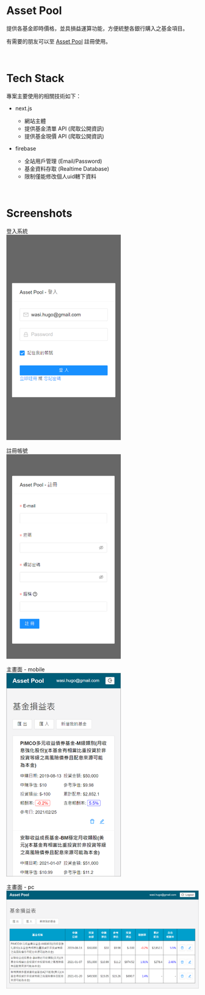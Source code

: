 # Asset Pool #
提供各基金即時價格，並具損益運算功能，方便統整各銀行購入之基金項目。 

有需要的朋友可以至 [Asset Pool](https://asset-pool.vercel.app/ "Asset Pool")  註冊使用。

<br>

# Tech Stack #
專案主要使用的相關技術如下：  
* next.js
  + 網站主體
  + 提供基金清單 API (爬取公開資訊)
  + 提供基金現價 API (爬取公開資訊)

* firebase
  + 全站用戶管理 (Email/Password)
  + 基金資料存取 (Realtime Database)
  + 限制僅能修改個人uid轄下資料

<br>

# Screenshots #
登入系統  
<img src="https://raw.githubusercontent.com/wasichris/asset-pool/main/public/readme/mobile-login.png" width="300px">

註冊帳號  
<img src="https://raw.githubusercontent.com/wasichris/asset-pool/main/public/readme/mobile-register.png" width="300px">

主畫面 - mobile  
<img src="https://raw.githubusercontent.com/wasichris/asset-pool/main/public/readme/mobile-funds.png" width="300px">

主畫面 - pc  
<img src="https://raw.githubusercontent.com/wasichris/asset-pool/main/public/readme/pc-funds.png" width="800px">